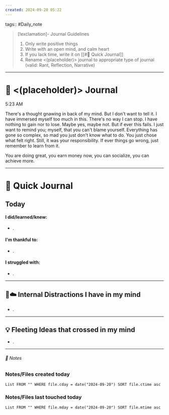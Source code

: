 ```yaml
---
created: 2024-09-20 05:22
---
```

tags:: #Daily_note

>[!exclamation]- Journal Guidelines 
>1. Only write positive things
>2. Write with an open mind, and calm heart
>3. If you lack time, write it on [[#📝 Quick Journal]] 
>4. Rename <(placeholder)> journal to appropriate type of journal (valid: Rant, Reflection, Narrative)



---
#  📝 <(placeholder)> Journal

 5:23 AM

There's a thought gnawing in back of my mind. But I don't want to tell it. I have immersed myself too much in this. There's no way I can stop. I have nothing to gain nor to lose. Maybe yes, maybe not. But if ever this fails. I just want to remind you; myself, that you can't blame yourself. Everything has gone so complex, so mad you just don't know what to do. You just chose what felt right. Still, it was your responsibility. If ever things go wrong, just remember to learn from it. 

You are doing great, you earn money now, you can socialize, you can achieve more. 

---
# 📝 Quick Journal

## Today
#### I did/learned/knew:
- .
#### I'm thankful to:
- .
#### I struggled with:
- .

---

## 🧠☁️ Internal Distractions I have in my mind
- . 

---

## 💡 Fleeting Ideas that crossed in my mind
- . 

---
###### 📝 Notes

### Notes/Files created today
```dataview
List FROM "" WHERE file.cday = date("2024-09-20") SORT file.ctime asc
```
### Notes/Files last touched today
```dataview
List FROM "" WHERE file.mday = date("2024-09-20") SORT file.mtime asc
```